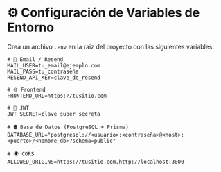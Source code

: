 # ⚙️ Configuración de Variables de Entorno

Crea un archivo `.env` en la raiz del proyecto con las siguientes variables:

```env
# 📧 Email / Resend
MAIL_USER=tu_email@ejemplo.com
MAIL_PASS=tu_contraseña
RESEND_API_KEY=clave_de_resend

# 🌐 Frontend
FRONTEND_URL=https://tusitio.com

# 🔐 JWT
JWT_SECRET=clave_super_secreta

# 🛢️ Base de Datos (PostgreSQL + Prisma)
DATABASE_URL="postgresql://<usuario>:<contraseña>@<host>:<puerto>/<nombre_db>?schema=public"

# 🌍 CORS
ALLOWED_ORIGINS=https://tusitio.com,http://localhost:3000
```
